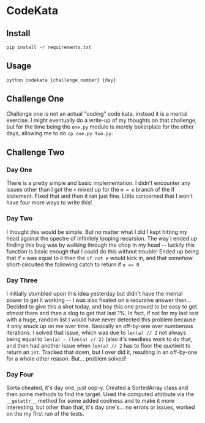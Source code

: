 # CodeKata

## Install

`pip install -r requirements.txt`

## Usage

`python codekata {challenge_number} {day}`

## Challenge One

Challenge one is not an actual "coding" code kata, instead it is a mental
exercise. I might eventually do a write-up of my thoughts on that challenge,
but for the time being the `one.py` module is merely boilerplate for the
other days, allowing me to do `cp one.py two.py`.

## Challenge Two

### Day One

There is a pretty simple and basic implementation. I didn't encounter any
issues other than I got the `>` mixed up for the `m = e` branch of the if
statement. Fixed that and then it ran just fine. Little concerned that I won't
have four more ways to write this!

### Day Two

I thought this would be simple. But no matter what I did I kept hitting my head
against the spectre of infinitely looping recursion. The way I ended up
finding this bug was by walking through the chop in my head -- luckily this
function is basic enough that I could do this without trouble! Ended up
being that if `e` was equal to `0` then the `if not e` would kick in, and that
somehow short-circuited the following catch to return if `e == 0`.

### Day Three

I initially stumbled upon this idea yesterday but didn't have the mental power
to get it working -- I was also fixated on a recursive answer then... Decided
to give this a shot today, and boy this one proved to be easy to get _almost_
there and then a slog to get that last 1%. In fact, if not for my last test
with a huge, random list I would have never detected this problem because
it only snuck up on me over time. Basically an off-by-one over numberous
iterations. I solved that issue, which was due to `len(a) // 2` not always
being equal to `len(a) - (len(a) // 2)` (also it's needless work to do that,
and then had another issue when `len(a) // 2` has to floor the quotient to
return an `int`. Tracked that down, but I over did it, resulting in an
off-by-one for a whole other reason. But... problem solved!

### Day Four

Sorta cheated, it's day one, just oop-y. Created a SortedArray class and then
some methods to find the target. Used the computed attribute via the
`__getattr__` method for some added coolness and to make it more interesting,
but other than that, it's day one's... no errors or issues, worked on the my
first run of the tests.
